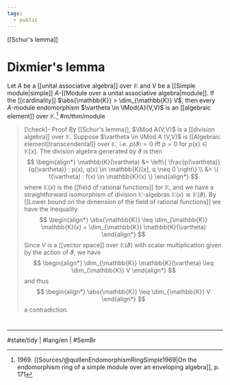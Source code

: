 ```yaml
---
tags:
  - public
---
```

[[Schur's lemma]]
# Dixmier's lemma

Let $A$ be a [[unital associative algebra]] over $\mathbb{K}$ and $V$ be a [[Simple module|simple]] $A$-[[Module over a unital associative algebra|module]].
If the [[cardinality]] $\abs{\mathbb{K}} > \dim_{\mathbb{K}} V$, then every $A$-module endomorphism $\vartheta \in \lMod{A}(V,V)$ is an [[algebraic element]] over $\mathbb{K}$.[^1969] #m/thm/module 

  [^1969]: 1969\. [[Sources/@quillenEndomorphismRingSimple1969|On the endomorphism ring of a simple module over an enveloping algebra]], p. 171

> [!check]- Proof
> By [[Schur's lemma]], $\lMod A(V,V)$ is a [[division algebra]] over $\mathbb{K}$.
> Suppose $\vartheta \in \lMod A (V,V)$ is [[Algebraic element|transcendental]] over $\mathbb{K}$, i.e. $p(\vartheta) = 0$ iff $p = 0$ for $p(x) \in \mathbb{K}[x]$.
> The division algebra generated by $\vartheta$ is then
> $$
> \begin{align*}
> \mathbb{K}(\vartheta) &= \left\{  \frac{p(\vartheta)}{q(\vartheta)} : p(x), q(x) \in \mathbb{K}[x], q \neq 0  \right\} \\
> &= \{ f(\vartheta) : f(x) \in \mathbb{K}(x) \}
> \end{align*}
> $$
> where $\mathbb{K}(x)$ is the [[field of rational functions]] for $\mathbb{K}$,
> and we have a straightforward isomorphism of division $\mathbb{K}$-algebras $\mathbb{K}(x) \cong \mathbb{K}(\vartheta)$.
> By [[Lower bound on the dimension of the field of rational functions]] we have the inequality
> $$
> \begin{align*}
> \abs{\mathbb{K}} \leq \dim_{\mathbb{K}} \mathbb{K}(x) = \dim_{\mathbb{K}} \mathbb{K}(\vartheta)
> \end{align*}
> $$
> Since $V$ is a [[vector space]] over $\mathbb{K}(\vartheta)$ with scalar multiplication given by the action of $\vartheta$, we have
> $$
> \begin{align*}
> \dim_{\mathbb{K}} \mathbb{K}(\vartheta) \leq \dim_{\mathbb{K}} V
> \end{align*}
> $$
> and thus
> $$
> \begin{align*}
> \abs{\mathbb{K}} \leq \dim_{\mathbb{K}} V
> \end{align*}
> $$
> a contradiction. <span class="QED"/>

#
---
#state/tidy | #lang/en | #SemBr
